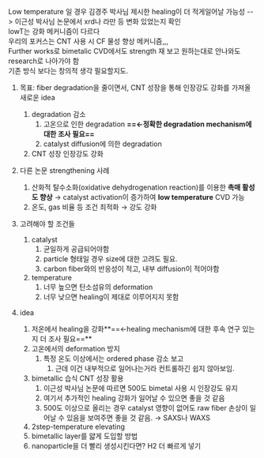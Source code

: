   

Low temperature 일 경우 김경주 박사님 제시한 healing이 더 적게일어날 가능성 --> 이근성 박사님 논문에서 xrd나 라만 등 변화 있었는지 확인  
lowT는 강화 메커니즘이 다르다  
우리의 포커스는 CNT 사용 시 CF 물성 향상 메커니즘,,,  
Further works로 bimetalic CVD에서도 strength 재 보고 원하는대로 안나와도 research로 나아가야 함  
기존 방식 보다는 창의적 생각 필요할지도.  

  

1. 목표: fiber degradation을 줄이면서, CNT 성장을 통해 인장강도 강화를 가져올 새로운 idea
    1. degradation 감소
        1. 고온으로 인한 degradation **==←정확한 degradation mechanism에 대한 조사 필요==**
        2. catalyst diffusion에 의한 degradation
    2. CNT 성장 인장강도 강화
        
2. 다른 논문 strengthening 사례
    1. 산화적 탈수소화(oxidative dehydrogenation reaction)를 이용한 **촉매 활성도 향상** → catalyst activation이 증가하여 **low temperature** CVD 가능
    2. 온도, gas 비율 등 조건 최적화 → 강도 강화
3. 고려해야 할 조건들
    1. catalyst
        1. 균일하게 공급되어야함
        2. particle 형태일 경우 size에 대한 고려도 필요.
        3. carbon fiber와의 반응성이 적고, 내부 diffusion이 적어야함
    2. temperature
        1. 너무 높으면 탄소섬유의 deformation
        2. 너무 낮으면 healing이 제대로 이루어지지 못함
4. idea
    1. 저온에서 healing을 강화**==←healing mechanism에 대한 후속 연구 있는지 더 조사 필요==**
    2. 고온에서의 deformation 방지
        1. 특정 온도 이상에서는 ordered phase 감소 보고
            1. 근데 이건 내부적으로 일어나는거라 컨트롤하긴 쉽지 않아보임.
    3. bimetallic 습식 CNT 성장 활용
        1. 이근성 박사님 논문에 따르면 500도 bimetal 사용 시 인장강도 유지
        2. 여기서 추가적인 healing 강화가 일어날 수 있으면 좋을 것 같음
        3. 500도 이상으로 올리는 경우 catalyst 영향이 없어도 raw fiber 손상이 일어날 수 있음을 보여주면 좋을 것 같음. → SAXS나 WAXS
    4. 2step-temperature elevating
    5. bimetallic layer를 얇게 도입할 방법
    6. nanoparticle을 더 빨리 생성시킨다면? H2 더 빠르게 넣기